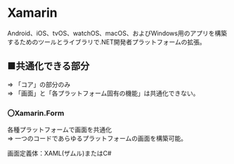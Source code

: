 # Xamarin

Android、iOS、tvOS、watchOS、macOS、およびWindows用のアプリを構築するためのツールとライブラリで.NET開発者プラットフォームの拡張。


## ■共通化できる部分

⇒ 「コア」の部分のみ  
⇒ 「画面」と「各プラットフォーム固有の機能」は共通化できない。


### 〇Xamarin.Form

各種プラットフォームで画面を共通化  
⇒ 一つのコードであらゆるプラットフォームの画面を構築可能。  

画面定義体：XAML(ザムル)またはC#

